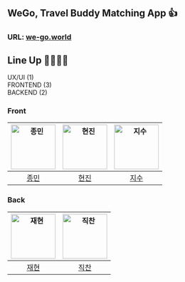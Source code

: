 ## WeGo, Travel Buddy Matching App 👍

### URL: [we-go.world](https://we-go.world)

## Line Up 👨‍💻👩‍💻
UX/UI (1) <br/>
FRONTEND (3) <br/>
BACKEND (2) <br/>

### Front

| <img src="https://avatars.githubusercontent.com/u/100336573?v=4" width=100px alt="종민"> | <img src="https://avatars.githubusercontent.com/u/65334125?v=4" width=100px alt="현진"> | <img src="https://avatars.githubusercontent.com/u/135521917?v=4" width=100px alt="지수"> |
| :----------------------------------------------------------: | :----------------------------------------------------------: | :----------------------------------------------------------: |
|              [종민](https://github.com/NamgungJongMin)              |          [현진](https://github.com/who0803)           |              [지수](https://github.com/NewJiSoo)              |     

### Back

| <img src="https://avatars.githubusercontent.com/u/28504937?v=4" width=100px alt="재현"> | <img src="https://avatars.githubusercontent.com/u/95222741?v=4" width=100px alt="직찬"> | 
| :----------------------------------------------------------: | :----------------------------------------------------------: |
|              [재현](https://github.com/tjvm0877)              |              [직찬](https://github.com/jickDo)              |

<!--

**Here are some ideas to get you started:**

🙋‍♀️ A short introduction - what is your organization all about?
🌈 Contribution guidelines - how can the community get involved?
👩‍💻 Useful resources - where can the community find your docs? Is there anything else the community should know?
🍿 Fun facts - what does your team eat for breakfast?
🧙 Remember, you can do mighty things with the power of [Markdown](https://docs.github.com/github/writing-on-github/getting-started-with-writing-and-formatting-on-github/basic-writing-and-formatting-syntax)
-->
